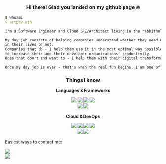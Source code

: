 <p>
  <h3 align="center">Hi there! Glad you landed on my github page 🔥</h3>
</p>

```markdown
$ whoami
> artpav.eth

I'm a Software Engineer and Cloud SRE/Architect living in the rabbithole of web 3. 

My day job consists of helping companies understand whether they need Cloud and Microservices
in their lives or not.
Companies that do - I help them use it in the most optimal way possible and build custom tools 
to increase their and their developer organizations' productivity.
Ones that don't and want to - I help them with their digital transformation.

Once my day job is over - that's when the real fun begins. I am one of the construction workers building web 3.
```

<p>
  <h3 align="center">Things I know</h3>
</p>

<p align="center">
  <b>Languages & Frameworks</b>
</p>
<div align="center">
  <img src="https://img.shields.io/badge/golang-black?style=for-the-badge&logo=go"/>
  <img src="https://img.shields.io/badge/python-black?style=for-the-badge&logo=python"/>
  <img src="https://img.shields.io/badge/solidity-black?style=for-the-badge&logo=solidity"/>
  <img src="https://img.shields.io/badge/rust-black?style=for-the-badge&logo=rust"/>
</div>
<div align="center">
  <img src="https://img.shields.io/badge/vue-black?style=for-the-badge&logo=vue.js"/>
  <img src="https://img.shields.io/badge/react-black?style=for-the-badge&logo=react"/>
</div>

<p align="center">
  <b>Cloud & DevOps</b>
</p>

<div align="center">
  <img src="https://img.shields.io/badge/GCP-black?style=for-the-badge&logo=googlecloud&color=black"/>
  <img src="https://img.shields.io/badge/Azure-black?style=for-the-badge&logo=microsoftazure&logoColor=0067b8&color=black"/>
  <img src="https://img.shields.io/badge/Docker-black?style=for-the-badge&logo=docker&color=black"/>
  <img src="https://img.shields.io/badge/Kubernetes-black?style=for-the-badge&logo=kubernetes&color=black"/>
</div>

<div align="center">
  <img src="https://img.shields.io/badge/AzureDevOps-black?style=for-the-badge&logo=azuredevops&color=black"/>
  <img src="https://img.shields.io/badge/GitLab-black?style=for-the-badge&logo=gitlab&logoColor=29BEB0&color=black"/>
</div>

<p/>

Easiest ways to contact me: 


<a href="https://www.linkedin.com/in/artemijspavlovs" target="_blank">
  <img src="https://img.shields.io/badge/linkedin-black?style=for-the-badge&logo=linkedin"/>
</a>
<br/>
<a href="https://twitter.com/artemijspavlovs">
  <img src="https://img.shields.io/badge/twitter-@artemijspavlovs-black?style=for-the-badge&logo=twitter&labelColor=white"/>
</a>
